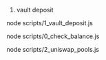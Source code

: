 1. vault deposit

node scripts/1_vault_deposit.js

node scripts/0_check_balance.js

node scripts/2_uniswap_pools.js
